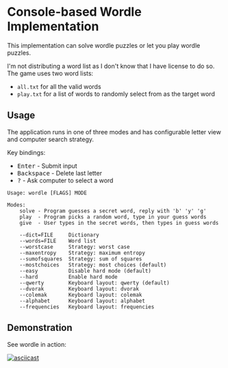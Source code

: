 # Console-based Wordle Implementation

This implementation can solve wordle puzzles or let you play wordle puzzles.

I'm not distributing a word list as I don't know that I have license to do so.
The game uses two word lists:

* `all.txt` for all the valid words
* `play.txt` for a list of words to randomly select from as the target word

## Usage

The application runs in one of three modes and has configurable letter view and
computer search strategy.

Key bindings:

* <kbd>Enter</kbd> - Submit input
* <kbd>Backspace</kbd> - Delete last letter
* <kbd>?</kbd> - Ask computer to select a word

```
Usage: wordle [FLAGS] MODE

Modes:
    solve - Program guesses a secret word, reply with 'b' 'y' 'g'
    play  - Program picks a random word, type in your guess words
    give  - User types in the secret words, then types in guess words

    --dict=FILE     Dictionary
    --words=FILE    Word list
    --worstcase     Strategy: worst case
    --maxentropy    Strategy: maximum entropy
    --sumofsquares  Strategy: sum of squares
    --mostchoices   Strategy: most choices (default)
    --easy          Disable hard mode (default)
    --hard          Enable hard mode
    --qwerty        Keyboard layout: qwerty (default)
    --dvorak        Keyboard layout: dvorak
    --colemak       Keyboard layout: colemak
    --alphabet      Keyboard layout: alphabet
    --frequencies   Keyboard layout: frequencies
```


## Demonstration

See wordle in action:

[![asciicast](https://asciinema.org/a/XgXUnc7RAPRAlYOH5TOCmR9fx.svg)](https://asciinema.org/a/XgXUnc7RAPRAlYOH5TOCmR9fx)
